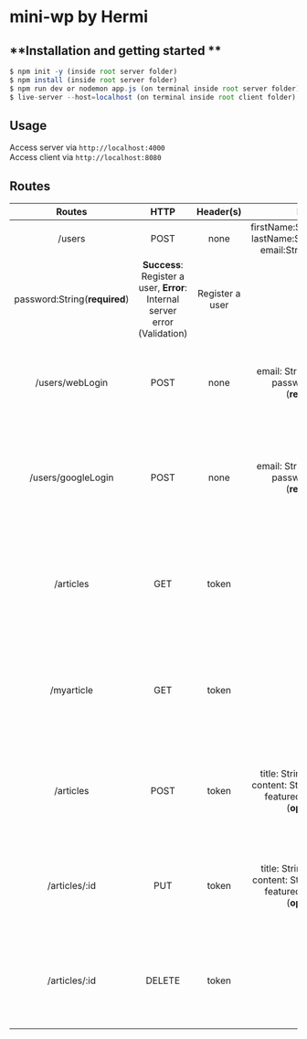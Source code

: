 # mini-wp by Hermi

## **Installation and getting started **
```javascript
$ npm init -y (inside root server folder)
$ npm install (inside root server folder)
$ npm run dev or nodemon app.js (on terminal inside root server folder)
$ live-server --host=localhost (on terminal inside root client folder)
```
## **Usage**

Access server via `http://localhost:4000`<br>
Access client via `http://localhost:8080`

##  Routes
|       Routes       |  HTTP  | Header(s) |                             Body                             |                           Response                           |        Description         |
| :----------------: | :----: | :-------: | :----------------------------------------------------------: | :----------------------------------------------------------: | :------------------------: |
|       /users       |  POST  |   none    | firstName:String(**required**)<br />lastName:String(**required**)<br/>email:String(**required**)
password:String(**required**) | **Success**: Register a user, **Error**: Internal server error (Validation) |      Register a user       |
|  /users/webLogin   |  POST  |   none    | email: String (**required**), password: String (**required**) | **Success**: Login as a user, **Error**: Internal server error (Validation) |      Login as a user       |
| /users/googleLogin |  POST  |   none    | email: String (**required**), password: String (**required**) | **Success**: Login as a user via Google, **Error**: Internal server error (Validation) | Login as a user via Google |
|     /articles      |  GET   |   token   |                             none                             | **Success**: Fetch All posted articles, **Error**: Internal server error (Validation) |     Fetch all Article      |
|     /myarticle     |  GET   |   token   |                             none                             | **Success**: Fetch User posted articles, **Error**: Internal server error (Validation) |     Fetch User Article     |
|     /articles      |  POST  |   token   | title: String (**required**), content: String (**required**), featured_image: File (**optional**) | **Success**: Create an article, **Error**: Internal server error (Validation) |     Create an article      |
|   /articles/:id    |  PUT   |   token   | title: String (**optional**), content: String (**optional**), featured_image: File (**optional**) | **Success**: Update an article, **Error**: Internal server error (Validation) |     Update an article      |
|   /articles/:id    | DELETE |   token   |                             none                             | **Success**: Delete an article, **Error**: Internal server error (Validation) |     Delete an article      |